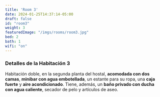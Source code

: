 ```yaml
---
title: 'Room 3'
date: 2024-01-25T14:37:14-05:00
draft: false
id: "room3"
weight: 3
featuredImage: "/imgs/rooms/room3.jpg"
bed: 2
bath: 1
wifi: "on"
---
```


### Detalles de la Habitación 3

Habitación doble, en la segunda planta del hostal, __acomodada con dos camas__, __minibar con agua embotellada__, un estante para su ropa, una __caja fuerte__ y __aire acondicionado__. Tiene, además, un __baño privado con ducha con agua caliente__, secador de pelo y artículos de aseo.